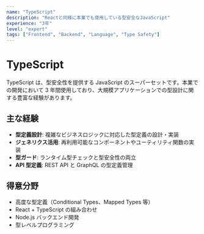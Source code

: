 ```yaml
---
name: "TypeScript"
description: "Reactと同様に本業でも使用している型安全なJavaScript"
experience: "3年"
level: "expert"
tags: ["Frontend", "Backend", "Language", "Type Safety"]
---
```


# TypeScript

TypeScript は、型安全性を提供する JavaScript のスーパーセットです。本業での開発において 3 年間使用しており、大規模アプリケーションでの型設計に関する豊富な経験があります。

## 主な経験

- **型定義設計**: 複雑なビジネスロジックに対応した型定義の設計・実装
- **ジェネリクス活用**: 再利用可能なコンポーネントやユーティリティ関数の実装
- **型ガード**: ランタイム型チェックと型安全性の両立
- **API 型定義**: REST API と GraphQL の型定義管理

## 得意分野

- 高度な型定義（Conditional Types、Mapped Types 等）
- React + TypeScript の組み合わせ
- Node.js バックエンド開発
- 型レベルプログラミング
